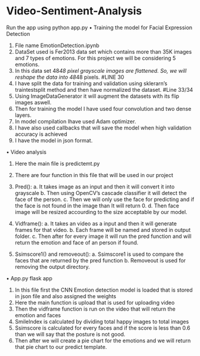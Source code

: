 # Video-Sentiment-Analysis

Run the app using python app.py
•	Training the model for Facial Expression Detection

1)	File name EmotionDetection.ipynb
2)	DataSet used is Fer2013 data set which contains more than 35K images and 7 types of emotions. For this project we will be considering 5 emotions.
3)	In this data set 48*48 pixel grayscale images are flattened. So, we will reshape the data into 48*48 pixels. #LINE 30
4)	I have split the data for training and validation using sklerarn’s traintestsplit method and then have normalized the dataset. #Line 33/34
5)	Using ImageDataGenerator it will augment the datasets with its flip images aswell.
6)	Then for training the model I have used four convolution and two dense layers.
7)	In model compilation Ihave used Adam optimizer.
8)	I have also used callbacks that will save the model when high validation accuracy is achieved
9)	I have the model in json format.

•	Video analysis
1.	Here the main file is predictemt.py
2.	There are four function in this file that will be used in our project
3.	Pred():
a.	It takes image as an input and then it will convert it into grayscale
b.	Then using OpenCV’s cascade classifier it will detect the face of the person.
c.	Then we will only use the face for predicting and if the face is not found in the image than It will return 0.
d.	Then face image will be resized accourding to the size acceptable by our model.
4.	Vidframe():
a.	It takes an video as a input and then it will generate frames for that video.
b.	Each frame will be named and stored in output folder.
c.	Then after for every image it will run the pred function and will return the emotion and face of an person if found. 

5.	Ssimscore1() and removeout():
a.	Ssimscore1 is used to compare the faces that are returned by the pred function
b.	Removeout is used for removing the output directory.

•	App.py flask app
1.	In this file first the CNN Emotion detection model is loaded that is stored in json file and  also assigned the weights
2.	Here the main function is upload that is used for uploading video
3.	Then the vidframe function is run on the video that will return the emotion and faces
4.	SmileIndex is calculated by dividing total happy images to total images
5.	Ssimscore is calculated for every faces and if the score is less than 0.6 than we will say that the posture is not good.
6.	Then after we will create a pie chart for the emotions and we will return that pie chart to our predict template.
